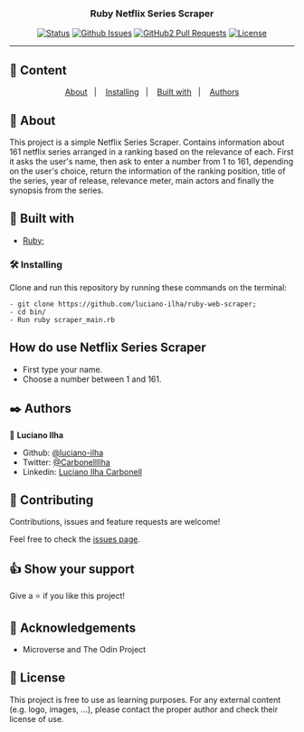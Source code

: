 <h3 align="center">Ruby Netflix Series Scraper</h3>

<div align="center">

[![Status](https://img.shields.io/badge/status-active-success.svg)]()
[![Github Issues](https://img.shields.io/badge/GitHub-Issues-orange)](https://github.com/luciano-ilha/ruby-web-scraper/issues)
[![GitHub2 Pull Requests](https://img.shields.io/badge/GitHub-Pull%20Requests-blue)](https://github.com/luciano-ilha/ruby-web-scraper/pulls)
[![License](https://img.shields.io/badge/license-MIT-blue.svg)](/LICENSE)

</div>

---

## 📝 Content

<p align="center">
<a href="#about">About</a>&nbsp;&nbsp;&nbsp;|&nbsp;&nbsp;&nbsp;
<a href="#installing">Installing</a>&nbsp;&nbsp;&nbsp;|&nbsp;&nbsp;&nbsp;
<a href="#built_using">Built with</a>&nbsp;&nbsp;&nbsp;|&nbsp;&nbsp;&nbsp;
<a href="#authors">Authors</a>
</p>

## 🧐 About <a name = "about"></a>

This project is a simple Netflix Series Scraper. Contains information about 161 netflix series arranged in a ranking based on the relevance of each. First it asks the user's name, then ask to enter a number from 1 to 161, depending on the user's choice, return the information of the ranking position, title of the series, year of release, relevance meter, main actors and finally the synopsis from the series.

## 🔧 Built with<a name = "built_using"></a>

- [Ruby](https://www.ruby-lang.org/);

### 🛠 Installing <a name = "installing"></a>

Clone and run this repository by running these commands on the terminal:

```
- git clone https://github.com/luciano-ilha/ruby-web-scraper;
- cd bin/
- Run ruby scraper_main.rb
```

## How do use Netflix Series Scraper

- First type your name.
- Choose a number between 1 and 161.

## ✒️ Authors <a name = "author"></a>

👤 **Luciano Ilha**

- Github: [@luciano-ilha](https://github.com/luciano-ilha)
- Twitter: [@CarbonellIlha](https://twitter.com/CarbonellIlha)
- Linkedin: [Luciano Ilha Carbonell](https://www.linkedin.com/in/luciano-ilha-carbonell-188115a0/)

## 🤝 Contributing

Contributions, issues and feature requests are welcome!

Feel free to check the [issues page](https://github.com/luciano-ilha/ruby-web-scraper/issues).

## 👍 Show your support

Give a ⭐️ if you like this project!

## 📝 Acknowledgements

- Microverse and The Odin Project

## 📝 License

This project is free to use as learning purposes. For any external content (e.g. logo, images, ...), please contact the proper author and check their license of use.
